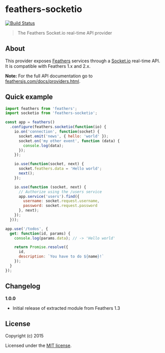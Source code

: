 # feathers-socketio

[![Build Status](https://travis-ci.org/feathersjs/feathers-socketio.png?branch=master)](https://travis-ci.org/feathersjs/feathers-socketio)

> The Feathers Socket.io real-time API provider

## About

This provider exposes [Feathers](http://feathersjs.com) services through a [Socket.io](http://socket.io/) real-time API. It is compatible with Feathers 1.x and 2.x.

__Note:__ For the full API documentation go to [feathersjs.com/docs/providers.html](http://feathersjs.com/docs/providers.html).

## Quick example

```js
import feathers from 'feathers';
import socketio from 'feathers-socketio';

const app = feathers()
  .configure(feathers.socketio(function(io) {
    io.on('connection', function(socket) {
      socket.emit('news', { hello: 'world' });
      socket.on('my other event', function (data) {
        console.log(data);
      });
    });

    io.use(function(socket, next) {
      socket.feathers.data = 'Hello world';
      next();
    });

    io.use(function (socket, next) {
      // Authorize using the /users service
      app.service('users').find({
        username: socket.request.username,
        password: socket.request.password
      }, next);
    });
  }));

app.use('/todos', {
  get: function(id, params) {
    console.log(params.data); // -> 'Hello world'

    return Promise.resolve({
      id,
      description: `You have to do ${name}!`
    });
  }
});
```

## Changelog

__1.0.0__

- Initial release of extracted module from Feathers 1.3

## License

Copyright (c) 2015

Licensed under the [MIT license](LICENSE).
